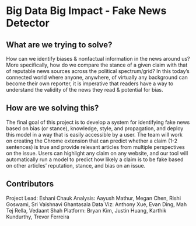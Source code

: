 # Big Data Big Impact - Fake News Detector 

## What are we trying to solve?
How can we identify biases & nonfactual information in the news around us? More specifically, how do we compare the stance of a given claim with that of reputable news sources across the political spectrum/grid?
In this today’s connected world where anyone, anywhere, of virtually any background can become their own reporter, it is imperative that readers have a way to understand the validity of the news they read & potential for bias.

## How are we solving this? 
The final goal of this project is to develop a system for identifying fake news based on bias (or stance), knowledge, style, and propagation, and deploy this model in a way that is easily accessible by a user. 
The team will work on creating the Chrome extension that can predict whether a claim (1-2 sentences) is true and provide relevant articles from multiple perspectives on the issue. Users can highlight any claim on any website, and our tool will automatically run a model to predict how likely a claim is to be fake based on other articles’ reputation, stance, and bias on an issue. 

## Contributors 
Project Lead: Eshani Chauk
Analysis: Aayush Mathur, Megan Chen, Rishi Goswami, Sri Vaishnavi Ghantasala 
Data Viz: Anthony Xue, Evan Ding, Mah Tej Rella, Vedaant Shah 
Platform: Bryan Kim, Justin Huang, Karthik Kundurthy, Trevor Ferreira  
